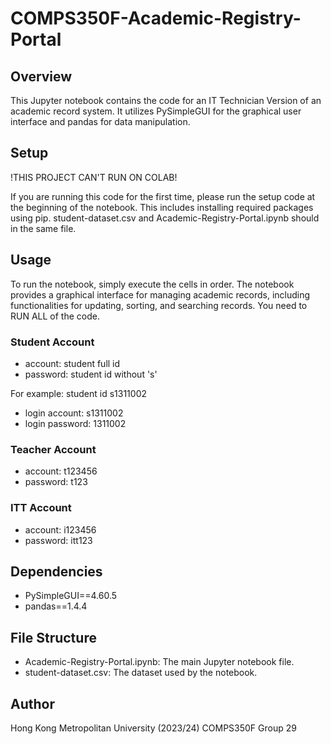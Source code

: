 # COMPS350F-Academic-Registry-Portal

## Overview
This Jupyter notebook contains the code for an IT Technician Version of an academic record system. It utilizes PySimpleGUI for the graphical user interface and pandas for data manipulation.

## Setup
!THIS PROJECT CAN'T RUN ON COLAB!

If you are running this code for the first time, please run the setup code at the beginning of the notebook. This includes installing required packages using pip.
student-dataset.csv and Academic-Registry-Portal.ipynb should in the same file.

## Usage
To run the notebook, simply execute the cells in order. The notebook provides a graphical interface for managing academic records, including functionalities for updating, sorting, and searching records.
You need to RUN ALL of the code.
### Student Account
- account: student full id
- password: student id without 's'
  
For example: student id s1311002
- login account: s1311002
- login password: 1311002
### Teacher Account
- account: t123456
- password: t123
### ITT Account
- account: i123456
- password: itt123

## Dependencies
- PySimpleGUI==4.60.5
- pandas==1.4.4

## File Structure
- Academic-Registry-Portal.ipynb: The main Jupyter notebook file.
- student-dataset.csv: The dataset used by the notebook.

## Author
Hong Kong Metropolitan University (2023/24)
COMPS350F Group 29
 
